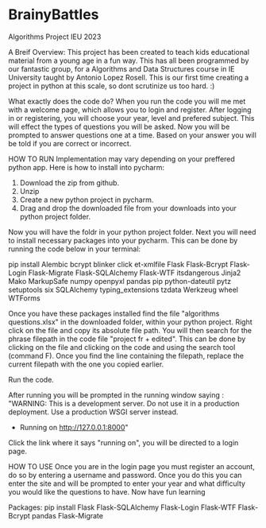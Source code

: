 # BrainyBattles
Algorithms Project IEU 2023

A Breif Overview:
This project has been created to teach kids educational material from a young age in a fun way. This has all been programmed by our fantastic group, for a Algorithms and Data Structures course in IE University taught by Antonio Lopez Rosell. This is our first time creating a project in python at this scale, so dont scrutinize us too hard. :)


What exactly does the code do?
When you run the code you will me met with a welcome page, which allows you to login and register. After logging in or registering, you will choose your year, level and prefered subject. This will effect the types of questions you will be asked. Now you will be prompted to answer questions one at a time. Based on your answer you will be told if you are correct or incorrect.

HOW TO RUN
Implementation may vary depending on your preffered python app. Here is how to install into pycharm:

1. Download the zip from github.
2. Unzip
3. Create a new python project in pycharm.
4. Drag and drop the downloaded file from your downloads into your python project folder.

Now you will have the foldr in your python project folder. Next you will need to install necessary packages into your pycharm. This can be done by running the code below in your terminal:

pip install Alembic bcrypt blinker click et-xmlfile Flask Flask-Bcrypt Flask-Login Flask-Migrate Flask-SQLAlchemy Flask-WTF itsdangerous  Jinja2 Mako MarkupSafe numpy openpyxl pandas pip python-dateutil pytz setuptools six SQLAlchemy  typing_extensions tzdata Werkzeug wheel WTForms

Once you have these packages installed find the file "algorithms questions.xlsx" in the downloaded folder, within your python project. Right click on the file and copy its absolute file path. You will then search for the phrase filepath in the code file "project fr + edited". This can be done by clicking on the file and clicking on the code and using the search tool (command F). Once you find the line containing the filepath, replace the current filepath with the one you copied earlier. 

Run the code.

After running you will be prompted in the running window saying : "WARNING: This is a development server. Do not use it in a production deployment. Use a production WSGI server instead.
 * Running on http://127.0.0.1:8000"

Click the link where it says "running on", you will be directed to a login page.


HOW TO USE
Once you are in the login page you must register an account, do so by entering a username and password. Once you do this you can enter the site and will be prompted to enter your year and what difficulty you would like the questions to have. Now have fun learning






Packages:
pip install Flask Flask-SQLAlchemy Flask-Login Flask-WTF Flask-Bcrypt pandas Flask-Migrate
